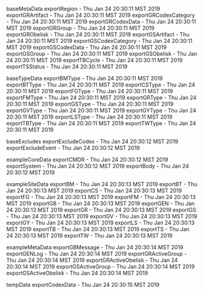 

baseMetaData
exportRegion - Thu Jan 24 20:30:11 MST 2019
exportGRArtifact - Thu Jan 24 20:30:11 MST 2019
exportGRCodexCategory - Thu Jan 24 20:30:11 MST 2019
exportGRCodexData - Thu Jan 24 20:30:11 MST 2019
exportGRGroup - Thu Jan 24 20:30:11 MST 2019
exportGRObelisk - Thu Jan 24 20:30:11 MST 2019
exportGSArtifact - Thu Jan 24 20:30:11 MST 2019
exportGSCodexCategory - Thu Jan 24 20:30:11 MST 2019
exportGSCodexData - Thu Jan 24 20:30:11 MST 2019
exportGSGroup - Thu Jan 24 20:30:11 MST 2019
exportGSObelisk - Thu Jan 24 20:30:11 MST 2019
exportTBCycle - Thu Jan 24 20:30:11 MST 2019
exportTSStatus - Thu Jan 24 20:30:11 MST 2019

baseTypeData
exportBMType - Thu Jan 24 20:30:11 MST 2019
exportBTType - Thu Jan 24 20:30:11 MST 2019
exportCSType - Thu Jan 24 20:30:11 MST 2019
exportFGType - Thu Jan 24 20:30:11 MST 2019
exportFMType - Thu Jan 24 20:30:11 MST 2019
exportGRType - Thu Jan 24 20:30:11 MST 2019
exportGSType - Thu Jan 24 20:30:11 MST 2019
exportGVType - Thu Jan 24 20:30:11 MST 2019
exportGYType - Thu Jan 24 20:30:11 MST 2019
exportLSType - Thu Jan 24 20:30:11 MST 2019
exportTBType - Thu Jan 24 20:30:11 MST 2019
exportTWType - Thu Jan 24 20:30:11 MST 2019

baseExcludes
exportExcludeCodex - Thu Jan 24 20:30:12 MST 2019
exportExcludeEvent - Thu Jan 24 20:30:12 MST 2019

exampleCoreData
exportCMDR - Thu Jan 24 20:30:12 MST 2019
exportSystem - Thu Jan 24 20:30:12 MST 2019
exportBody - Thu Jan 24 20:30:12 MST 2019

exampleSiteData
exportBM - Thu Jan 24 20:30:13 MST 2019
exportBT - Thu Jan 24 20:30:13 MST 2019
exportCS - Thu Jan 24 20:30:13 MST 2019
exportFG - Thu Jan 24 20:30:13 MST 2019
exportFM - Thu Jan 24 20:30:13 MST 2019
exportGB - Thu Jan 24 20:30:13 MST 2019
exportGEN - Thu Jan 24 20:30:13 MST 2019
exportGR - Thu Jan 24 20:30:13 MST 2019
exportGS - Thu Jan 24 20:30:13 MST 2019
exportGV - Thu Jan 24 20:30:13 MST 2019
exportGY - Thu Jan 24 20:30:13 MST 2019
exportLS - Thu Jan 24 20:30:13 MST 2019
exportTB - Thu Jan 24 20:30:13 MST 2019
exportTS - Thu Jan 24 20:30:13 MST 2019
exportTW - Thu Jan 24 20:30:13 MST 2019

exampleMetaData
exportGBMessage - Thu Jan 24 20:30:14 MST 2019
exportGENLog - Thu Jan 24 20:30:14 MST 2019
exportGRActiveGroup - Thu Jan 24 20:30:14 MST 2019
exportGRActiveObelisk - Thu Jan 24 20:30:14 MST 2019
exportGSActiveGroup - Thu Jan 24 20:30:14 MST 2019
exportGSActiveObelisk - Thu Jan 24 20:30:14 MST 2019

tempData
exportCodexData - Thu Jan 24 20:30:15 MST 2019
